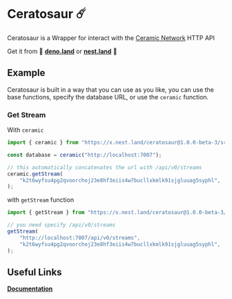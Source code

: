 # Ceratosaur ☄️

Ceratosaur is a Wrapper for interact with the [Ceramic Network](https://ceramic.network) HTTP API

Get it from 🦕 [**deno.land**](https://deno.land/x/ceratosaur) or [**nest.land**](https://nest.land/package/ceratosaur) 🥚

## Example

Ceratosaur is built in a way that you can use as you like, you can use the base functions, specify the database URL, or use the `ceramic` function.

### Get Stream

With `ceramic`

```ts
import { ceramic } from "https://x.nest.land/ceratosaur@1.0.0-beta-3/src/mod.ts";

const database = ceramic("http://localhost:7007");

// this automatically concatenates the url with /api/v0/streams
ceramic.getStream(
	"k2t6wyfsu4pg2qvoorchoj23e8hf3eiis4w7bucllxkmlk91sjgluuag5syphl",
);
```

with `getStream` function

```ts
import { getStream } from "https://x.nest.land/ceratosaur@1.0.0-beta-3/src/mod.ts";

// you need specify /api/v0/streams
getStream(
	"http://localhost:7007/api/v0/streams",
	"k2t6wyfsu4pg2qvoorchoj23e8hf3eiis4w7bucllxkmlk91sjgluuag5syphl",
);
```

## Useful Links

[**Documentation**](https://doc.deno.land/https://x.nest.land/ceratosaur@1.0.0-beta-3/src/mod.ts/)

